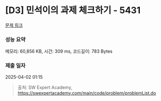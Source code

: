 # [D3] 민석이의 과제 체크하기 - 5431 

[문제 링크](https://swexpertacademy.com/main/code/problem/problemDetail.do?contestProbId=AWVl3rWKDBYDFAXm) 

### 성능 요약

메모리: 60,856 KB, 시간: 309 ms, 코드길이: 783 Bytes

### 제출 일자

2025-04-02 01:15



> 출처: SW Expert Academy, https://swexpertacademy.com/main/code/problem/problemList.do